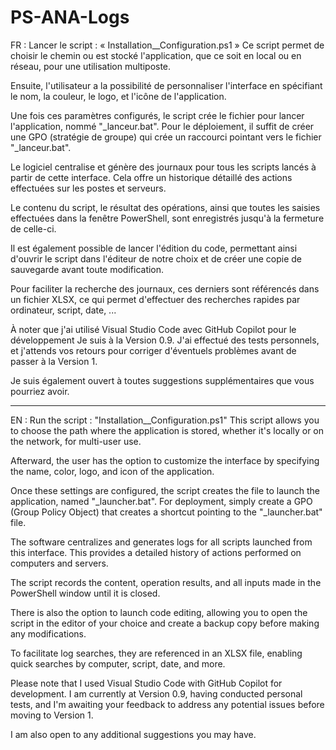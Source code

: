 # PS-ANA-Logs

FR : Lancer le script : « Installation__Configuration.ps1 »
Ce script permet de choisir le chemin ou est stocké l'application, que ce soit en local ou en réseau, pour une utilisation multiposte.

Ensuite, l'utilisateur a la possibilité de personnaliser l'interface en spécifiant le nom, la couleur, le logo, et l'icône de l'application.

Une fois ces paramètres configurés, le script crée le fichier pour lancer l'application, nommé "_lanceur.bat". Pour le déploiement, il suffit de créer une GPO (stratégie de groupe) qui crée un raccourci pointant vers le fichier "_lanceur.bat".

Le logiciel centralise et génère des journaux pour tous les scripts lancés à partir de cette interface. Cela offre un historique détaillé des actions effectuées sur les postes et serveurs.

Le contenu du script, le résultat des opérations, ainsi que toutes les saisies effectuées dans la fenêtre PowerShell, sont enregistrés jusqu'à la fermeture de celle-ci.

Il est également possible de lancer l'édition du code, permettant ainsi d'ouvrir le script dans l'éditeur de notre choix et de créer une copie de sauvegarde avant toute modification.

Pour faciliter la recherche des journaux, ces derniers sont référencés dans un fichier XLSX, ce qui permet d'effectuer des recherches rapides par ordinateur, script, date, ...

À noter que j'ai utilisé Visual Studio Code avec GitHub Copilot pour le développement Je suis à la Version 0.9. J'ai effectué des tests personnels, et j'attends vos retours pour corriger d'éventuels problèmes avant de passer à la Version 1.

Je suis également ouvert à toutes suggestions supplémentaires que vous pourriez avoir.


_______________________________________________________________________________________________

EN : Run the script : "Installation__Configuration.ps1"
This script allows you to choose the path where the application is stored, whether it's locally or on the network, for multi-user use.

Afterward, the user has the option to customize the interface by specifying the name, color, logo, and icon of the application.

Once these settings are configured, the script creates the file to launch the application, named "_launcher.bat". For deployment, simply create a GPO (Group Policy Object) that creates a shortcut pointing to the "_launcher.bat" file.

The software centralizes and generates logs for all scripts launched from this interface. This provides a detailed history of actions performed on computers and servers.

The script records the content, operation results, and all inputs made in the PowerShell window until it is closed.

There is also the option to launch code editing, allowing you to open the script in the editor of your choice and create a backup copy before making any modifications.

To facilitate log searches, they are referenced in an XLSX file, enabling quick searches by computer, script, date, and more.

Please note that I used Visual Studio Code with GitHub Copilot for development. I am currently at Version 0.9, having conducted personal tests, and I'm awaiting your feedback to address any potential issues before moving to Version 1.

I am also open to any additional suggestions you may have.
